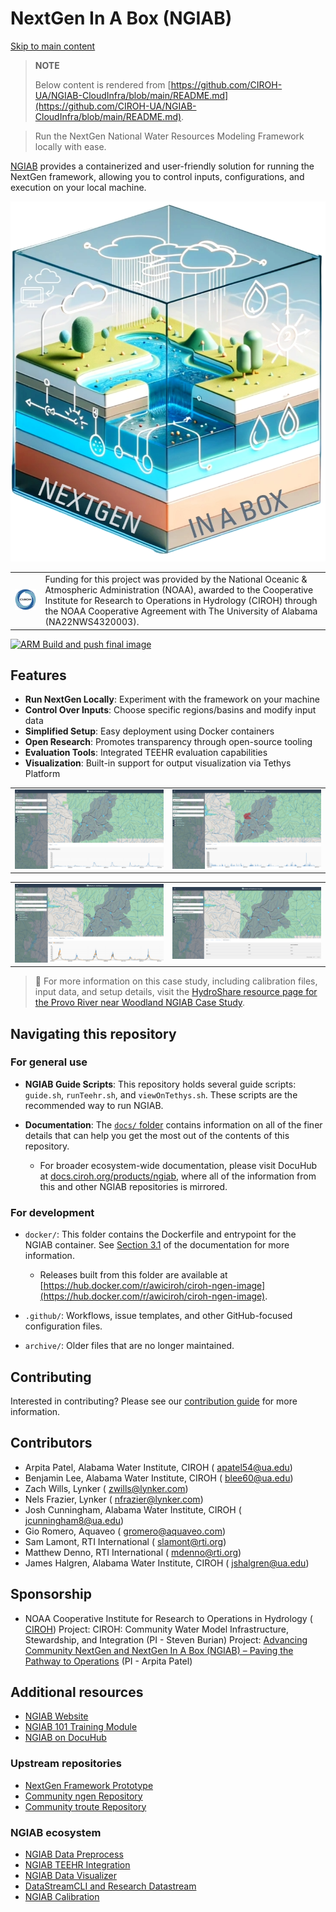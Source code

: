 # NextGen In A Box (NGIAB)

[Skip to main content](https://docs.ciroh.org/docs/products/ngiab/distributions/ngiab-docker/#__docusaurus_skipToContent_fallback)

> **NOTE**
>
>  Below content is rendered from [https://github.com/CIROH-UA/NGIAB-CloudInfra/blob/main/README.md](https://github.com/CIROH-UA/NGIAB-CloudInfra/blob/main/README.md).

> Run the NextGen National Water Resources Modeling Framework locally with ease.

[NGIAB](https://ngiab.ciroh.org/) provides a containerized and user-friendly solution for running the NextGen framework, allowing you to control inputs, configurations, and execution on your local machine.

[![](https://github.com/CIROH-UA/NGIAB-CloudInfra/raw/main/docs/img/ngiab.png)](https://github.com/CIROH-UA/NGIAB-CloudInfra/blob/main/docs/img/ngiab.png)

|  |  |
| --- | --- |
| [![CIROH Logo](https://github.com/CIROH-UA/NGIAB-CloudInfra/raw/main/docs/img/ciroh-bgsafe.png)](https://github.com/CIROH-UA/NGIAB-CloudInfra/blob/main/docs/img/ciroh-bgsafe.png) | Funding for this project was provided by the National Oceanic & Atmospheric Administration (NOAA), awarded to the Cooperative Institute for Research to Operations in Hydrology (CIROH) through the NOAA Cooperative Agreement with The University of Alabama (NA22NWS4320003). |

[![ARM Build and push final image](https://github.com/CIROH-UA/NGIAB-CloudInfra/actions/workflows/docker_image_main_branch.yml/badge.svg)](https://github.com/CIROH-UA/NGIAB-CloudInfra/actions/workflows/docker_image_main_branch.yml)

## Features

- **Run NextGen Locally**: Experiment with the framework on your machine
- **Control Over Inputs**: Choose specific regions/basins and modify input data
- **Simplified Setup**: Easy deployment using Docker containers
- **Open Research**: Promotes transparency through open-source tooling
- **Evaluation Tools**: Integrated TEEHR evaluation capabilities
- **Visualization**: Built-in support for output visualization via Tethys Platform

|  |  |
| --- | --- |
| [![Nexus Output](https://github.com/CIROH-UA/NGIAB-CloudInfra/raw/main/docs/img/Provo_GeoSpatial.png)](https://github.com/CIROH-UA/NGIAB-CloudInfra/blob/main/docs/img/Provo_GeoSpatial.png) | [![Catchment Time Series](https://github.com/CIROH-UA/NGIAB-CloudInfra/raw/main/docs/img/Provo_catchments.png)](https://github.com/CIROH-UA/NGIAB-CloudInfra/blob/main/docs/img/Provo_catchments.png) |

|  |  |
| --- | --- |
| [![Teehr Plot](https://github.com/CIROH-UA/NGIAB-CloudInfra/raw/main/docs/img/Provo_nexus_point.png)](https://github.com/CIROH-UA/NGIAB-CloudInfra/blob/main/docs/img/Provo_nexus_point.png) | [![Teehr Metrics](https://github.com/CIROH-UA/NGIAB-CloudInfra/raw/main/docs/img/Provo_teehr_metrics.png)](https://github.com/CIROH-UA/NGIAB-CloudInfra/blob/main/docs/img/Provo_teehr_metrics.png) |

> 🔗 For more information on this case study, including calibration files, input data, and setup details, visit the [HydroShare resource page for the Provo River near Woodland NGIAB Case Study](https://www.hydroshare.org/resource/88e0ebf2719c492381efcb27fba71032/).

## Navigating this repository

### For general use

- **NGIAB Guide Scripts**: This repository holds several guide scripts: `guide.sh`, `runTeehr.sh`, and `viewOnTethys.sh`. These scripts are the recommended way to run NGIAB.

- **Documentation**: The [`docs/` folder](https://github.com/CIROH-UA/NGIAB-CloudInfra/blob/main/docs/00_CONTENTS.md) contains information on all of the finer details that can help you get the most out of the contents of this repository.
  - For broader ecosystem-wide documentation, please visit DocuHub at [docs.ciroh.org/products/ngiab](https://docs.ciroh.org/products/ngiab), where all of the information from this and other NGIAB repositories is mirrored.

### For development

- `docker/`: This folder contains the Dockerfile and entrypoint for the NGIAB container. See [Section 3.1](https://github.com/CIROH-UA/NGIAB-CloudInfra/blob/main/docs/03_01_CONTAINERS.md) of the documentation for more information.

  - Releases built from this folder are available at [https://hub.docker.com/r/awiciroh/ciroh-ngen-image](https://hub.docker.com/r/awiciroh/ciroh-ngen-image).
- `.github/`: Workflows, issue templates, and other GitHub-focused configuration files.
- `archive/`: Older files that are no longer maintained.

## Contributing

Interested in contributing? Please see our [contribution guide](https://github.com/CIROH-UA/NGIAB-CloudInfra/blob/main/05_CONTRIBUTE.md) for more information.

## Contributors

- Arpita Patel, Alabama Water Institute, CIROH ( [apatel54@ua.edu](https://github.com/CIROH-UA/NGIAB-CloudInfra/blob/main/mailto:apatel54@ua.edu))
- Benjamin Lee, Alabama Water Institute, CIROH ( [blee60@ua.edu](https://github.com/CIROH-UA/NGIAB-CloudInfra/blob/main/mailto:blee60@ua.edu))
- Zach Wills, Lynker ( [zwills@lynker.com](https://github.com/CIROH-UA/NGIAB-CloudInfra/blob/main/mailto:zwills@lynker.com))
- Nels Frazier, Lynker ( [nfrazier@lynker.com](https://github.com/CIROH-UA/NGIAB-CloudInfra/blob/main/mailto:nfrazier@lynker.com))
- Josh Cunningham, Alabama Water Institute, CIROH ( [jcunningham8@ua.edu](https://github.com/CIROH-UA/NGIAB-CloudInfra/blob/main/mailto:jcunningham8@ua.edu))
- Gio Romero, Aquaveo ( [gromero@aquaveo.com](https://github.com/CIROH-UA/NGIAB-CloudInfra/blob/main/mailto:gromero@aquaveo.com))
- Sam Lamont, RTI International ( [slamont@rti.org](https://github.com/CIROH-UA/NGIAB-CloudInfra/blob/main/mailto:slamont@rti.org))
- Matthew Denno, RTI International ( [mdenno@rti.org](https://github.com/CIROH-UA/NGIAB-CloudInfra/blob/main/mailto:mdenno@rti.org))
- James Halgren, Alabama Water Institute, CIROH ( [jshalgren@ua.edu](https://github.com/CIROH-UA/NGIAB-CloudInfra/blob/main/mailto:jshalgren@ua.edu))

## Sponsorship

- NOAA Cooperative Institute for Research to Operations in Hydrology ( [CIROH](https://ciroh.org/))
Project: CIROH: Community Water Model Infrastructure, Stewardship, and Integration (PI - Steven Burian)
Project: [Advancing Community NextGen and NextGen In A Box (NGIAB) – Paving the Pathway to Operations](https://ciroh.ua.edu/research-projects/advancing-community-nextgen-and-nextgen-in-a-box-ngiab-paving-the-pathway-to-operations/) (PI - Arpita Patel)

## Additional resources

- [NGIAB Website](https://ngiab.ciroh.org/)
- [NGIAB 101 Training Module](https://docs.ciroh.org/training-NGIAB-101/)
- [NGIAB on DocuHub](https://docs.ciroh.org/)

### Upstream repositories

- [NextGen Framework Prototype](https://github.com/NOAA-OWP/ngen)
- [Community ngen Repository](https://github.com/CIROH-UA/ngen)
- [Community troute Repository](https://github.com/CIROH-UA/t-route)

### NGIAB ecosystem

- [NGIAB Data Preprocess](https://github.com/CIROH-UA/NGIAB_data_preprocess)
- [NGIAB TEEHR Integration](https://github.com/CIROH-UA/ngiab-teehr)
- [NGIAB Data Visualizer](https://github.com/CIROH-UA/ngiab-client)
- [DataStreamCLI and Research Datastream](https://github.com/CIROH-UA/ngen-datastream/tree/main)
- [NGIAB Calibration](https://github.com/CIROH-UA/ngiab-cal)